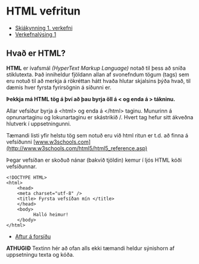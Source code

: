 # HTML vefritun  

* [Skjákynning 1. verkefni](https://gjg.github.io/Vefhonnun/)
* [Verkefnalýsing 1](Verkefni-1.md)

## Hvað er HTML?
 
**HTML** er ívafsmál _(HyperText Markup Language)_  notað til þess að sníða stiklutexta.  Það inniheldur fjöldann allan af svonefndum tögum (tags) sem eru notuð til að merkja á rökréttan hátt hvaða hlutar skjalsins þýða hvað, til dæmis hver fyrsta fyrirsögnin á síðunni er. 

**Þekkja má HTML tög á því að þau byrja öll á   <  og enda á  > tákninu.**

Allar vefsíður byrja á &lt;html> og enda á &lt;/html> taginu.  Munurinn á opnunartaginu og lokunartaginu er skástrikið /.  Hvert tag hefur sitt ákveðna hlutverk í uppsetningunni. 

Tæmandi listi yfir helstu tög sem notuð eru við html ritun er t.d. að finna á vefsíðunni [www.w3schools.com](http://www.w3schools.com/html5/html5_reference.asp) 

Þegar vefsíðan er skoðuð nánar (bakvið tjöldin) kemur í ljós HTML kóði vefsíðunnar. 
 
```
<!DOCTYPE HTML> 
<html>  
	<head>  
	<meta charset="utf-8" /> 
	<title> Fyrsta vefsíðan mín </title>  
	</head>  
	<body>  
	      Halló heimur! 
	</body>  
</html>  

```


* [Aftur á forsíðu](https://github.com/GJG/Vefhonnun)

**ATHUGIÐ** 
Textinn hér að ofan alls ekki tæmandi heldur sýnishorn af uppsetningu texta og kóða.